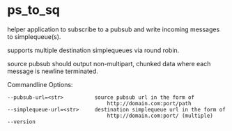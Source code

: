 ps_to_sq
======

helper application to subscribe to a pubsub and write incoming messages
to simplequeue(s).

supports multiple destination simplequeues via round robin.

source pubsub should output non-multipart, chunked data where each 
message is newline terminated.

Commandline Options:

    --pubsub-url=<str>          source pubsub url in the form of 
                                    http://domain.com:port/path
    --simplequeue-url=<str>     destination simplequeue url in the form of 
                                    http://domain.com:port/ (multiple)
    --version
